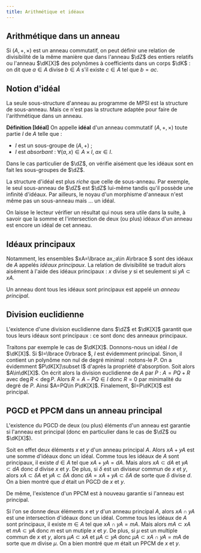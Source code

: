 ```yaml
---
title: Arithmétique et idéaux
---
```


## Arithmétique dans un anneau

Si $(A,+,\times)$ est un anneau commutatif, on peut définir une relation de divisibilité de la même manière que dans l'anneau $\dZ$ des entiers relatifs ou l'anneau $\dK[X]$ des polynômes à coefficients dans un corps $\dK$ : on dit que $a\in A$ divise $b\in A$ s'il existe $c\in A$ tel que $b=ac$.

## Notion d'idéal

La seule sous-structure d'anneau au programme de MPSI est la structure de sous-anneau. Mais ce n'est pas la structure adaptée pour faire de l'arithmétique dans un anneau.

**Définition [Idéal]** On appelle **idéal** d'un anneau commutatif $(A,+,\times)$ toute partie $I$ de $A$ telle que :

* $I$ est un sous-groupe de $(A,+)$ ;
* $I$ est *absorbant* : $\forall(a,x)\in A\times I,\;ax\in I$.

Dans le cas particulier de $\dZ$, on vérifie aisément que les idéaux sont en fait les sous-groupes de $\dZ$.

La structure d'idéal est plus *riche* que celle de sous-anneau. Par exemple, le seul sous-anneau de $\dZ$ est $\dZ$ lui-même tandis qu'il possède une infinité d'idéaux. Par ailleurs, le noyau d'un morphisme d'anneaux n'est même pas un sous-anneau mais ... un idéal.

On laisse le lecteur vérifier un résultat qui nous sera utile dans la suite, à savoir que la somme et l'intersection de deux (ou plus) idéaux d'un anneau est encore un idéal de cet anneau.

## Idéaux principaux

Notamment, les ensembles $xA=\lbrace ax,\;a\in A\rbrace $ sont des idéaux de $A$ appelés *idéaux principaux*. La relation de divisibilité se traduit alors aisément à l'aide des idéaux principaux : $x$ divise $y$ si et seulement si $yA\subset xA$.

Un anneau dont tous les idéaux sont principaux est appelé un *anneau principal*.

## Division euclidienne

L'existence d'une division euclidienne dans $\dZ$ et $\dK[X]$ garantit que tous leurs idéaux sont principaux : ce sont donc des anneaux principaux.

Traitons par exemple le cas de $\dK[X]$. Donnons-nous un idéal $I$ de $\dK[X]$. Si $I=\lbrace 0\rbrace $, $I$ est évidemment principal. Sinon, il contient un polynôme non nul de degré minimal : notons-le $P$. On a évidemment $P\dK[X]\subset I$ d'après la propriété d'absorption. Soit alors $A\in\dK[X]$. On écrit alors la division euclidienne de $A$ par $P$ : $A=PQ+R$ avec $\deg R<\deg P$. Alors $R=A-PQ\in I$ donc $R=0$ par minimalité du degré de $P$. Ainsi $A=PQ\in P\dK[X]$. Finalement, $I=P\dK[X]$ est principal.

## PGCD et PPCM dans un anneau principal

L'existence du PGCD de deux (ou plus) éléments d'un anneau est garantie si l'anneau est principal (donc en particulier dans le cas de $\dZ$ ou $\dK[X]$).

Soit en effet deux éléments $x$ et $y$ d'un anneau principal $A$. Alors $xA+yA$ est une somme d'idéaux donc un idéal. Comme tous les idéaux de $A$ sont principaux, il existe $d\in A$ tel que $xA+yA=dA$. Mais alors $xA\subset dA$ et $yA\subset dA$ donc $d$ divise $x$ et $y$. De plus, si $\delta$ est un diviseur commun de $x$ et $y$, alors $xA\subset \delta A$ et $yA\subset \delta A$ donc $dA=xA+yA\subset\delta A$ de sorte que $\delta$ divise $d$. On a bien montré que $d$ était un PGCD de $x$ et $y$.

De même, l'existence d'un PPCM est à nouveau garantie si l'anneau est principal.

Si l'on se donne deux éléments $x$ et $y$ d'un anneau principal $A$, alors $xA\cap yA$ est une intersection d'idéaux donc un idéal. Comme tous les idéaux de $A$ sont principaux, il existe $m\in A$ tel que $xA\cap yA=mA$. Mais alors $mA\subset xA$ et $mA\subset yA$ donc $m$ est un mutiple $x$ et $y$. De plus, si $\mu$ est un multiple commun de $x$ et $y$, alors $\mu A\subset xA$ et $\mu A\subset yA$ donc $\mu A\subset xA\cap yA=mA$ de sorte que $m$ divise $\mu$. On a bien montré que $m$ était un PPCM de $x$ et $y$.
